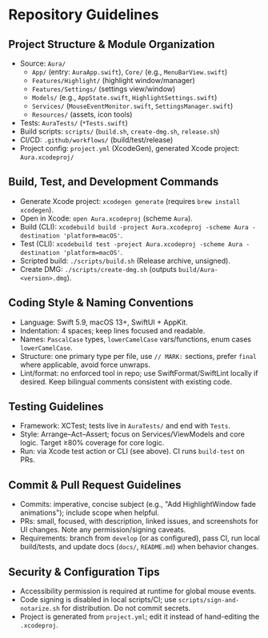 # Repository Guidelines

## Project Structure & Module Organization
- Source: `Aura/`
  - `App/` (entry: `AuraApp.swift`), `Core/` (e.g., `MenuBarView.swift`)
  - `Features/Highlight/` (highlight window/manager)
  - `Features/Settings/` (settings view/window)
  - `Models/` (e.g., `AppState.swift`, `HighlightSettings.swift`)
  - `Services/` (`MouseEventMonitor.swift`, `SettingsManager.swift`)
  - `Resources/` (assets, icon tools)
- Tests: `AuraTests/` (`*Tests.swift`)
- Build scripts: `scripts/` (`build.sh`, `create-dmg.sh`, `release.sh`)
- CI/CD: `.github/workflows/` (build/test/release)
- Project config: `project.yml` (XcodeGen), generated Xcode project: `Aura.xcodeproj/`

## Build, Test, and Development Commands
- Generate Xcode project: `xcodegen generate` (requires `brew install xcodegen`).
- Open in Xcode: `open Aura.xcodeproj` (scheme `Aura`).
- Build (CLI): `xcodebuild build -project Aura.xcodeproj -scheme Aura -destination 'platform=macOS'`.
- Test (CLI): `xcodebuild test -project Aura.xcodeproj -scheme Aura -destination 'platform=macOS'`.
- Scripted build: `./scripts/build.sh` (Release archive, unsigned).
- Create DMG: `./scripts/create-dmg.sh` (outputs `build/Aura-<version>.dmg`).

## Coding Style & Naming Conventions
- Language: Swift 5.9, macOS 13+, SwiftUI + AppKit.
- Indentation: 4 spaces; keep lines focused and readable.
- Names: `PascalCase` types, `lowerCamelCase` vars/functions, enum cases `lowerCamelCase`.
- Structure: one primary type per file, use `// MARK:` sections, prefer `final` where applicable, avoid force unwraps.
- Lint/format: no enforced tool in repo; use SwiftFormat/SwiftLint locally if desired. Keep bilingual comments consistent with existing code.

## Testing Guidelines
- Framework: XCTest; tests live in `AuraTests/` and end with `Tests`.
- Style: Arrange–Act–Assert; focus on Services/ViewModels and core logic. Target ≥80% coverage for core logic.
- Run: via Xcode test action or CLI (see above). CI runs `build-test` on PRs.

## Commit & Pull Request Guidelines
- Commits: imperative, concise subject (e.g., "Add HighlightWindow fade animations"); include scope when helpful.
- PRs: small, focused, with description, linked issues, and screenshots for UI changes. Note any permission/signing caveats.
- Requirements: branch from `develop` (or as configured), pass CI, run local build/tests, and update docs (`docs/`, `README.md`) when behavior changes.

## Security & Configuration Tips
- Accessibility permission is required at runtime for global mouse events.
- Code signing is disabled in local scripts/CI; use `scripts/sign-and-notarize.sh` for distribution. Do not commit secrets.
- Project is generated from `project.yml`; edit it instead of hand-editing the `.xcodeproj`.

